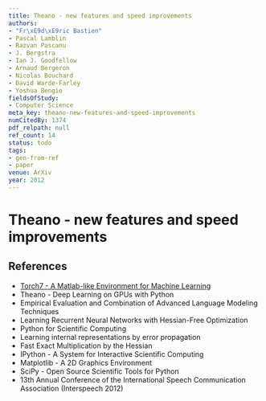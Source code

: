 ```yaml
---
title: Theano - new features and speed improvements
authors:
- "Fr\xE9d\xE9ric Bastien"
- Pascal Lamblin
- Razvan Pascanu
- J. Bergstra
- Ian J. Goodfellow
- Arnaud Bergeron
- Nicolas Bouchard
- David Warde-Farley
- Yoshua Bengio
fieldsOfStudy:
- Computer Science
meta_key: theano-new-features-and-speed-improvements
numCitedBy: 1374
pdf_relpath: null
ref_count: 14
status: todo
tags:
- gen-from-ref
- paper
venue: ArXiv
year: 2012
---
```


# Theano - new features and speed improvements

## References

- [Torch7 - A Matlab-like Environment for Machine Learning](./torch7-a-matlab-like-environment-for-machine-learning.md)
- Theano - Deep Learning on GPUs with Python
- Empirical Evaluation and Combination of Advanced Language Modeling Techniques
- Learning Recurrent Neural Networks with Hessian-Free Optimization
- Python for Scientific Computing
- Learning internal representations by error propagation
- Fast Exact Multiplication by the Hessian
- IPython - A System for Interactive Scientific Computing
- Matplotlib - A 2D Graphics Environment
- SciPy - Open Source Scientific Tools for Python
- 13th Annual Conference of the International Speech Communication Association (Interspeech 2012)
